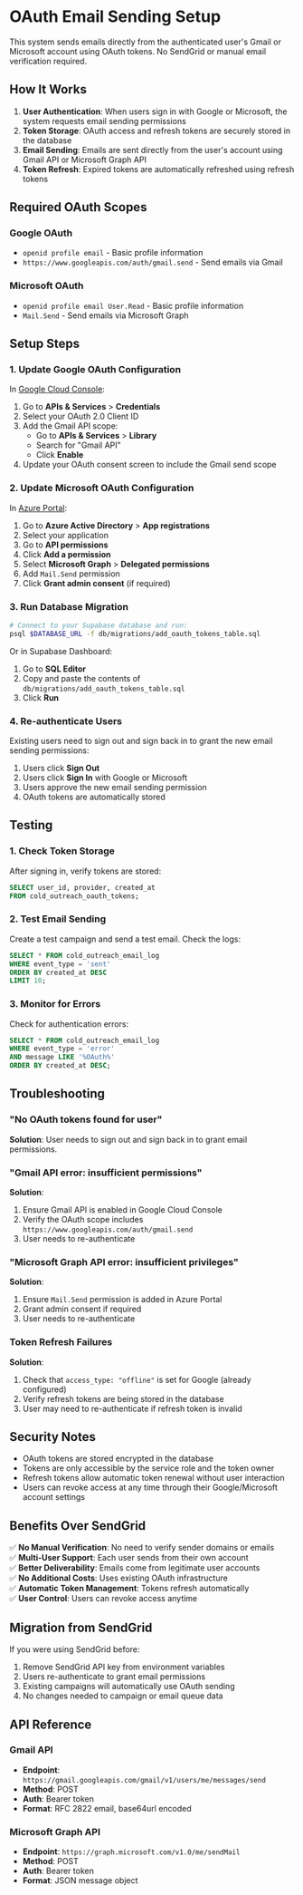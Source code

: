 # OAuth Email Sending Setup

This system sends emails directly from the authenticated user's Gmail or Microsoft account using OAuth tokens. No SendGrid or manual email verification required.

## How It Works

1. **User Authentication**: When users sign in with Google or Microsoft, the system requests email sending permissions
2. **Token Storage**: OAuth access and refresh tokens are securely stored in the database
3. **Email Sending**: Emails are sent directly from the user's account using Gmail API or Microsoft Graph API
4. **Token Refresh**: Expired tokens are automatically refreshed using refresh tokens

## Required OAuth Scopes

### Google OAuth
- `openid profile email` - Basic profile information
- `https://www.googleapis.com/auth/gmail.send` - Send emails via Gmail

### Microsoft OAuth
- `openid profile email User.Read` - Basic profile information
- `Mail.Send` - Send emails via Microsoft Graph

## Setup Steps

### 1. Update Google OAuth Configuration

In [Google Cloud Console](https://console.cloud.google.com/):

1. Go to **APIs & Services** > **Credentials**
2. Select your OAuth 2.0 Client ID
3. Add the Gmail API scope:
   - Go to **APIs & Services** > **Library**
   - Search for "Gmail API"
   - Click **Enable**
4. Update your OAuth consent screen to include the Gmail send scope

### 2. Update Microsoft OAuth Configuration

In [Azure Portal](https://portal.azure.com/):

1. Go to **Azure Active Directory** > **App registrations**
2. Select your application
3. Go to **API permissions**
4. Click **Add a permission**
5. Select **Microsoft Graph** > **Delegated permissions**
6. Add `Mail.Send` permission
7. Click **Grant admin consent** (if required)

### 3. Run Database Migration

```bash
# Connect to your Supabase database and run:
psql $DATABASE_URL -f db/migrations/add_oauth_tokens_table.sql
```

Or in Supabase Dashboard:
1. Go to **SQL Editor**
2. Copy and paste the contents of `db/migrations/add_oauth_tokens_table.sql`
3. Click **Run**

### 4. Re-authenticate Users

Existing users need to sign out and sign back in to grant the new email sending permissions:

1. Users click **Sign Out**
2. Users click **Sign In** with Google or Microsoft
3. Users approve the new email sending permission
4. OAuth tokens are automatically stored

## Testing

### 1. Check Token Storage

After signing in, verify tokens are stored:

```sql
SELECT user_id, provider, created_at 
FROM cold_outreach_oauth_tokens;
```

### 2. Test Email Sending

Create a test campaign and send a test email. Check the logs:

```sql
SELECT * FROM cold_outreach_email_log 
WHERE event_type = 'sent' 
ORDER BY created_at DESC 
LIMIT 10;
```

### 3. Monitor for Errors

Check for authentication errors:

```sql
SELECT * FROM cold_outreach_email_log 
WHERE event_type = 'error' 
AND message LIKE '%OAuth%' 
ORDER BY created_at DESC;
```

## Troubleshooting

### "No OAuth tokens found for user"

**Solution**: User needs to sign out and sign back in to grant email permissions.

### "Gmail API error: insufficient permissions"

**Solution**: 
1. Ensure Gmail API is enabled in Google Cloud Console
2. Verify the OAuth scope includes `https://www.googleapis.com/auth/gmail.send`
3. User needs to re-authenticate

### "Microsoft Graph API error: insufficient privileges"

**Solution**:
1. Ensure `Mail.Send` permission is added in Azure Portal
2. Grant admin consent if required
3. User needs to re-authenticate

### Token Refresh Failures

**Solution**:
1. Check that `access_type: "offline"` is set for Google (already configured)
2. Verify refresh tokens are being stored in the database
3. User may need to re-authenticate if refresh token is invalid

## Security Notes

- OAuth tokens are stored encrypted in the database
- Tokens are only accessible by the service role and the token owner
- Refresh tokens allow automatic token renewal without user interaction
- Users can revoke access at any time through their Google/Microsoft account settings

## Benefits Over SendGrid

✅ **No Manual Verification**: No need to verify sender domains or emails  
✅ **Multi-User Support**: Each user sends from their own account  
✅ **Better Deliverability**: Emails come from legitimate user accounts  
✅ **No Additional Costs**: Uses existing OAuth infrastructure  
✅ **Automatic Token Management**: Tokens refresh automatically  
✅ **User Control**: Users can revoke access anytime  

## Migration from SendGrid

If you were using SendGrid before:

1. Remove SendGrid API key from environment variables
2. Users re-authenticate to grant email permissions
3. Existing campaigns will automatically use OAuth sending
4. No changes needed to campaign or email queue data

## API Reference

### Gmail API
- **Endpoint**: `https://gmail.googleapis.com/gmail/v1/users/me/messages/send`
- **Method**: POST
- **Auth**: Bearer token
- **Format**: RFC 2822 email, base64url encoded

### Microsoft Graph API
- **Endpoint**: `https://graph.microsoft.com/v1.0/me/sendMail`
- **Method**: POST
- **Auth**: Bearer token
- **Format**: JSON message object
